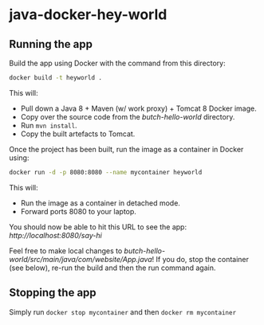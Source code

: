 # java-docker-hey-world

## Running the app

Build the app using Docker with the command from this directory:

```bash
docker build -t heyworld .
```

This will:
- Pull down a Java 8 + Maven (w/ work proxy) + Tomcat 8 Docker image.
- Copy over the source code from the _butch-hello-world_ directory.
- Run `mvn install`.
- Copy the built artefacts to Tomcat.

Once the project has been built, run the image as a container in Docker using:

```bash
docker run -d -p 8080:8080 --name mycontainer heyworld
```

This will:
- Run the image as a container in detached mode.
- Forward ports 8080 to your laptop.

You should now be able to hit this URL to see the app: _http://localhost:8080/say-hi_

Feel free to make local changes to _butch-hello-world/src/main/java/com/website/App.java_! If you do, stop the container (see below), re-run the build and then the run command again.

## Stopping the app

Simply run `docker stop mycontainer` and then `docker rm mycontainer`

